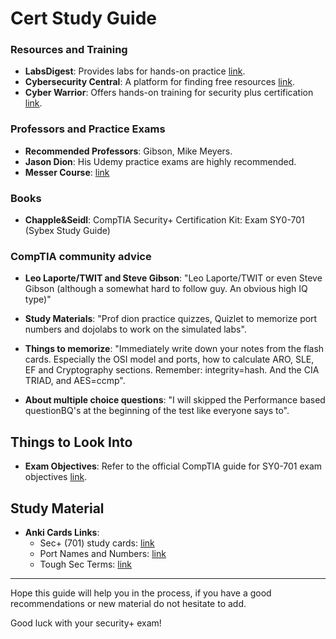 # Cert Study Guide


### Resources and Training

- **LabsDigest**: Provides labs for hands-on practice [link](https://labsdigest.com/).
- **Cybersecurity Central**: A platform for finding free resources [link](https://www.cybersecuritycentral.org/home).
- **Cyber Warrior**: Offers hands-on training for security plus certification [link](https://www.cyberwarrior.com/security-plus/).

### Professors and Practice Exams

- **Recommended Professors**: Gibson, Mike Meyers.
- **Jason Dion**: His Udemy practice exams are highly recommended.
- **Messer Course**: [link](https://www.youtube.com/watch?v=KiEptGbnEBc&t=1s)

### Books

- **Chapple&Seidl**:  CompTIA Security+ Certification Kit: Exam SY0-701 (Sybex Study Guide)
  

### CompTIA community advice

- **Leo Laporte/TWIT and Steve Gibson**: "Leo Laporte/TWIT or even Steve Gibson (although a somewhat hard to follow guy. An obvious high IQ type)"
  
- **Study Materials**: "Prof dion practice quizzes, Quizlet to memorize port numbers and dojolabs to work on the simulated labs".

- **Things to memorize**: "Immediately write down your notes from the flash cards. Especially the OSI model and ports, how to calculate ARO, SLE, EF and Cryptography sections. Remember: integrity=hash. And the CIA TRIAD, and AES=ccmp".

- **About multiple choice questions**: "I will skipped the Performance based questionBQ's at the beginning of the test like everyone says to".

## Things to Look Into

- **Exam Objectives**: Refer to the official CompTIA guide for SY0-701 exam objectives [link](https://assets.ctfassets.net/82ripq7fjls2/6TYWUym0Nudqa8nGEnegjG/0f9b974d3b1837fe85ab8e6553f4d623/CompTIA-Security-Plus-SY0-701-Exam-Objectives.pdf).

## Study Material

- **Anki Cards Links**:
  - Sec+ (701) study cards: [link](https://lognpacific.com/free-certification-practice-tests/)
  - Port Names and Numbers: [link](https://quizlet.com/343931988/port-names-and-numbers-security-501-flash-cards/)
  - Tough Sec Terms: [link](https://quizlet.com/648931527/tough-sec-terms-flash-cards/)

-----
Hope this guide will help you in the process, if you have a good recommendations or new material do not hesitate to add.

Good luck with your security+ exam! 
